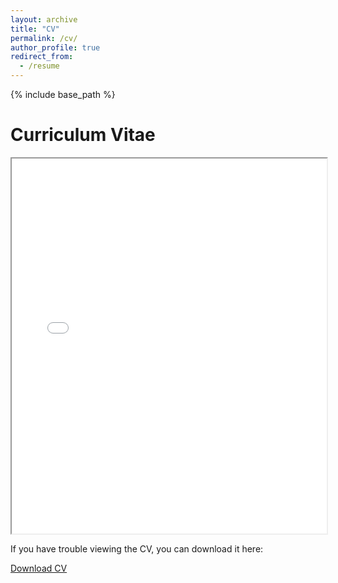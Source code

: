 ```yaml
---
layout: archive
title: "CV"
permalink: /cv/
author_profile: true
redirect_from:
  - /resume
---
```


{% include base_path %}

Curriculum Vitae
======
<iframe src="{{ site.baseurl }}/assets/AustinUlriggCV (2).pdf" width="100%" height="600px">
    This browser does not support PDFs. Please download the PDF to view it: <a href="{{ site.baseurl }}/assets/AustinUlriggCV (2).pdf">Download PDF</a>.
</iframe>

<p>If you have trouble viewing the CV, you can download it here:</p>
<a href="{{ site.baseurl }}/assets/AustinUlriggCV (2).pdf" class="btn btn-primary">Download CV</a>
